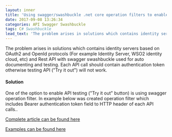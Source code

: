 ```yaml
---
layout: inner
title: 'Using swagger/swashbuckle .net core operation filters to enable API testing'
date: 2017-09-08 13:26:34
categories: API Swagger Swashbuckle
tags: C# Swashbuckle 
lead_text: 'The problem arises in solutions which contains identity servers based on OAuth2 and OpenId protocols (For example Identity Server, WSO2 identity cloud, etc) and Rest API with swagger swashbuckle used for auto documenting and testing. Each API call should contain authentication token otherwise testing API ("Try it out") will not work.'
---
```


The problem arises in solutions which contains identity servers based on OAuth2 and OpenId protocols (For example Identity Server, WSO2 identity cloud, etc) and Rest API with swagger swashbuckle used for auto documenting and testing. Each API call should contain authentication token otherwise testing API ("Try it out") will not work.

#### Solution

One of the option to enable API testing ("Try it out" button) is using swagger operation filter. In example below was created operation filter which includes Bearer authentication token field to HTTP header of each API calls..

[Complete article can be found here](https://boris-zaikin.blogspot.de/2017/09/using-swaggerswashbuckle-net-core.html "Complete article can be found here")

[Examples can be found here](https://github.com/Boriszn/DeviceManager.Api "Git project")